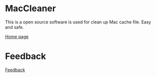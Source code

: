 # MacCleaner
This is a open source software is used for clean up Mac cache file. Easy and safe.

[Home page](https://dev-coco.github.io/)
# Feedback
[Feedback](https://forms.gle/Jjz5iPqceSjbpvcQ6)
